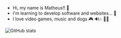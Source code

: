 - Hi, my name is Matheus!! 👏
- I'm learning to develop software and websites... 👻
- I love video games, music and dogs 🎮 🔊🎶 🐕‍🦺

![GitHub stats](https://github-readme-stats.vercel.app/api?username=theusouza0&show_icons=true&theme=merko)
